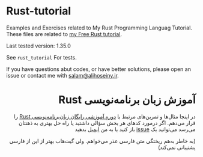 # Rust-tutorial
Examples and Exercises related to My Rust Programming Languag Tutorial.
These files are related to [my Free Rust tutorial](http://blog.alihoseiny.ir/category/%d8%a2%d9%85%d9%88%d8%b2%d8%b4-%d8%b2%d8%a8%d8%a7%d9%86-%d8%a8%d8%b1%d9%86%d8%a7%d9%85%d9%87%e2%80%8c%d9%86%d9%88%db%8c%d8%b3%db%8c-rust/?utm_source=Github&utm_medium=Readme&utm_campaign=RustTutorial). 

Last tested version: 1.35.0

See `rust_tutorial` For tests.

If you have questions abut codes, or have better solutions, please open an issue or contact me with salam@alihoseiny.ir.

<div dir="rtl">

# آموزش زبان برنامه‌نویسی Rust

در اینجا مثال‌ها و تمرین‌های مرتبط با [دوره‌ٕ آموزشی رایگان زبان‌برنامه‌نویسی
Rust](http://blog.alihoseiny.ir/category/%d8%a2%d9%85%d9%88%d8%b2%d8%b4-%d8%b2%d8%a8%d8%a7%d9%86-%d8%a8%d8%b1%d9%86%d8%a7%d9%85%d9%87%e2%80%8c%d9%86%d9%88%db%8c%d8%b3%db%8c-rust/?utm_source=Github&utm_medium=Readme&utm_campaign=RustTutorial
) را قرار می‌دهم.
اگر درمورد کدهای هر بخش سؤالی داشتید یا راه حل بهتری به ذهنتان می‌رسد می‌توانید یک [issue](https://github.com/alihoseiny/Rust-tutorial/issues/new) باز کنید یا به من [ایمیل](<salam@alihoseiny.ir>) بدهید

(به خاطر به‌هم ریختگی متن فارسی عذر می‌خواهم. ولی گیت‌هاب بهتر از این از فارسی پشتیبانی نمی‌کند)

</div>
